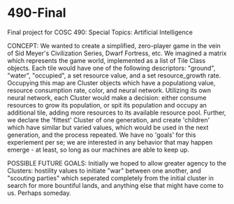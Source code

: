 # 490-Final
Final project for COSC 490: Special Topics: Artificial Intelligence

CONCEPT:
  We wanted to create a simplified, zero-player game in the vein of Sid Meyer's Civilization Series, Dwarf Fortress, etc.
  We imagined a matrix which represents the game world, implemented as a list of Tile Class objects. Each tile would have one of the following
descriptors: "ground", "water", "occupied", a set resource value, and a set resource_growth rate.
  Occupying this map are Cluster objects which have a populationg value, resource consumption rate, color, and neural network.
  Utilizing its own neural network, each Cluster would make a decision: either consume resources to grow its population, or spit its population
and occupy an additional tile, adding more resources to its available resource pool.
  Further, we declare the 'fittest' Cluster of one generation, and create 'children' which have similar but varied values, which would be 
used in the next generation, and the process repeated.
  We have no 'goals' for this experiement per se; we are interested in any behavior that may happen emerge - at least, so long as our machines
are able to keep up.

POSSIBLE FUTURE GOALS:
  Initially we hoped to allow greater agency to the Clusters: hostility values to initiate "war" between one another, and "scouting parties" which
seperated completely from the initial cluster in search for more bountiful lands, and anything else that might have come to us. Perhaps someday.
